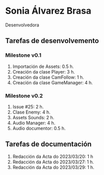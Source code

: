 # Sonia Álvarez Brasa

Desenvolvedora


## Tarefas de desenvolvemento

### Milestone v0.1

1. Importación de Assets: 0.5 h.
2. Creación da clase Player: 3 h.
3. Creación da clase CamFollow: 1 h.
4. Creación da clase GameManager: 4 h.

### Milestone v0.2

1. Issue #25: 2 h.
2. Clase Enemy: 4 h.
3. Assets Sounds: 2 h.
4. Audio Manager: 4 h.
5. Audio documentor: 0.5 h.


## Tarefas de documentación

1. Redacción da Acta do 2023/03/20: 1 h
2. Redacción da Acta do 2023/03/27: 1 h.
2. Redacción da Acta do 2023/03/29: 1 h.

